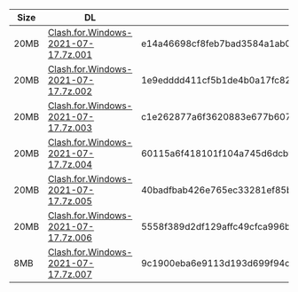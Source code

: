 |    Size   |     DL  | sha512sum |
|  ---  |  ---  |  ---  |
| 20MB | [Clash.for.Windows-2021-07-17.7z.001](https://cdn.jsdelivr.net/gh/appleians/cfw_intel@main/Clash.for.Windows-2021-07-17.7z.001) | e14a46698cf8feb7bad3584a1ab00594402111cfce09cdd6261c746bcd7e6797a33513251b87107db6552fca630234b763e04e8c902653598409699e0888e283 |
| 20MB | [Clash.for.Windows-2021-07-17.7z.002](https://cdn.jsdelivr.net/gh/appleians/cfw_intel@main/Clash.for.Windows-2021-07-17.7z.002) | 1e9edddd411cf5b1de4b0a17fc820eaa401edfc1cc26c96a46d94497cde354c24cef34263085a6446f8f00cead8c50e948ae097c4654a1e2eb6a617e143faa03 |
| 20MB | [Clash.for.Windows-2021-07-17.7z.003](https://cdn.jsdelivr.net/gh/appleians/cfw_intel@main/Clash.for.Windows-2021-07-17.7z.003) | c1e262877a6f3620883e677b607d2cb86022372c38e387560681223bfe50b2c9b10398da204b84fd8fabae3f1c89356209640ba9baac25dc2b2f1acb0df5804a |
| 20MB | [Clash.for.Windows-2021-07-17.7z.004](https://cdn.jsdelivr.net/gh/appleians/cfw_intel@main/Clash.for.Windows-2021-07-17.7z.004) | 60115a6f418101f104a745d6dcbffe219094e80f7c689b51a7cc58380637405f7f3179c937482d374828778b5dba72e6715a54370cc2bbf9cdde19b663fee2d1 |
| 20MB | [Clash.for.Windows-2021-07-17.7z.005](https://cdn.jsdelivr.net/gh/appleians/cfw_intel@main/Clash.for.Windows-2021-07-17.7z.005) | 40badfbab426e765ec33281ef85b18719c218e4888369ecec55dfb224be145845b95441e3b348ba87cbf5f27b4f56b050af119d9b7eb29104e27d34bea174988 |
| 20MB | [Clash.for.Windows-2021-07-17.7z.006](https://cdn.jsdelivr.net/gh/appleians/cfw_intel@main/Clash.for.Windows-2021-07-17.7z.006) | 5558f389d2df129affc49cfca996bbf887e051b57ed765cc848fec599d3ca03659adb3f8722e06b4a003d1968d8d69d1b7cf89f53d987b92780e49b84e5c762f |
| 8MB | [Clash.for.Windows-2021-07-17.7z.007](https://cdn.jsdelivr.net/gh/appleians/cfw_intel@main/Clash.for.Windows-2021-07-17.7z.007) | 9c1900eba6e9113d193d699f94c34d40da20e5a18dccd54e03e0bb7972132c14f572b5e93264b31a42a8f46cc462b2e54d4d2e32901e9473105d06c2ba8f03b0 |
